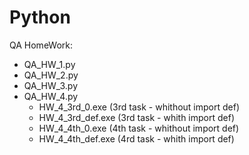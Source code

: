 # Python

QA HomeWork:  
* QA_HW_1.py  
* QA_HW_2.py  
* QA_HW_3.py  
* QA_HW_4.py   
   + HW_4_3rd_0.exe (3rd task - whithout import def)   
   + HW_4_3rd_def.exe (3rd task - whith import def)   
   + HW_4_4th_0.exe (4th task - whithout import def)
   + HW_4_4th_def.exe (4rd task - whith import def)   
